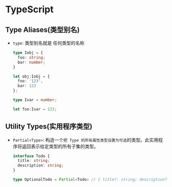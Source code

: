 # TypeScript

## Type Aliases(类型别名)

- `type`: 类型别名就是 任何类型的名称

  ```typescript
  type Iobj = {
    foo: string;
    bar: number;
  }
  
  let obj:Iobj = {
    foo: '123',
    bar: 123
  };
  
  type Ivar = number;
  
  let foo:Ivar = 123;
  ```

## Utility Types(实用程序类型)

- `Partial<Type>`: 构造一个`把 Type 的所有属性类型设置为可选`的类型。此实用程序将返回表示给定类型的所有子集的类型。
  
  ```typescript
  interface Todo {
    title: string;
    description: string;
  }
  
  type OptionalTodo = Partial<Todo> // { title?: string; description?: string; }
  ```
